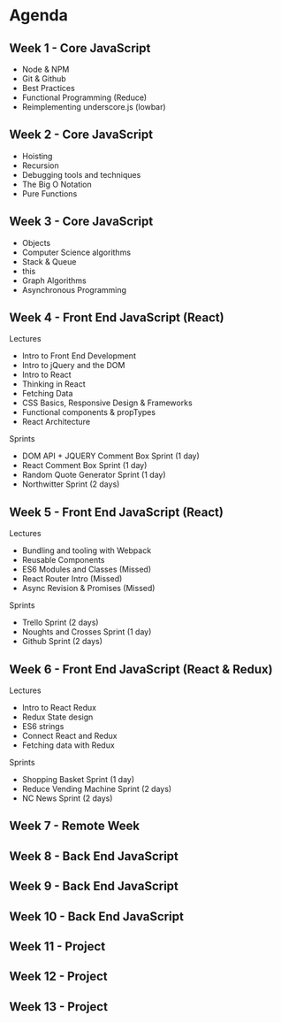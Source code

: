 # Agenda

## Week 1 - Core JavaScript

- Node & NPM
- Git & Github
- Best Practices
- Functional Programming (Reduce)
- Reimplementing underscore.js (lowbar)

## Week 2 - Core JavaScript

- Hoisting
- Recursion
- Debugging tools and techniques
- The Big O Notation
- Pure Functions

## Week 3 - Core JavaScript

- Objects
- Computer Science algorithms
- Stack & Queue
- this
- Graph Algorithms
- Asynchronous Programming

## Week 4 - Front End JavaScript (React)

Lectures
- Intro to Front End Development
- Intro to jQuery and the DOM
- Intro to React
- Thinking in React
- Fetching Data
- CSS Basics, Responsive Design & Frameworks
- Functional components & propTypes
- React Architecture

Sprints
- DOM API + JQUERY Comment Box Sprint (1 day)
- React Comment Box Sprint (1 day)
- Random Quote Generator Sprint (1 day)
- Northwitter Sprint (2 days)

## Week 5 - Front End JavaScript (React)

Lectures
- Bundling and tooling with Webpack
- Reusable Components
- ES6 Modules and Classes (Missed)
- React Router Intro (Missed)
- Async Revision & Promises (Missed)

Sprints
- Trello Sprint (2 days)
- Noughts and Crosses Sprint (1 day)
- Github Sprint (2 days)

## Week 6 - Front End JavaScript (React & Redux)

Lectures
- Intro to React Redux
- Redux State design
- ES6 strings
- Connect React and Redux
- Fetching data with Redux


Sprints
- Shopping Basket Sprint (1 day)
- Reduce Vending Machine Sprint (2 days)
- NC News Sprint (2 days)

## Week 7 - Remote Week

## Week 8 - Back End JavaScript

## Week 9 - Back End JavaScript

## Week 10 - Back End JavaScript

## Week 11 - Project

## Week 12 - Project

## Week 13 - Project

